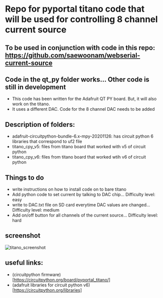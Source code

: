 # Repo for pyportal titano code that will be used for controlling 8 channel current source
## To be used in conjunction with code in this repo: https://github.com/saewoonam/webserial-current-source
##  Code in the qt_py folder works... Other code is still in development
* This code has been written for the Adafruit QT PY board.   But, it will also work on the titano.
* It uses a different DAC.   Code for the 8 channel DAC needs to be added
##  Description of folders:
-  adafruit-circuitpython-bundle-6.x-mpy-20201126:  has circuit python 6 libraries that correspond to uf2 file
- titano_cpy_v5:  files from titano board that worked with v5 of circuit python
- titano_cpy_v6:  files from titano board that worked wtih v6 of circuit python

## Things to do
* write instructions on how to install code on to bare titano
* Add python code to set current by talking to DAC chip... Difficulty level:  easy
*  write to DAC.txt file on SD card everytime DAC values are changed... Difficulty level: medium
*  Add on/off button for all channels of the current source... Difficulty level: hard

## screenshot
![titano_screenshot](https://github.com/saewoonam/sc-current-source-titano/blob/main/screenshot_titano.png?raw=true)
## useful links:
*  (circuitpython firmware)[https://circuitpython.org/board/pyportal_titano/]
*  (adafruit libraries for circuit python v6) [https://circuitpython.org/libraries]
